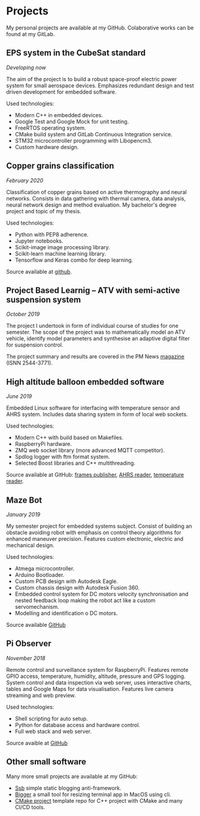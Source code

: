 # Projects

My personal projects are available at my GitHub.
Colaborative works can be found at my GitLab.

## EPS system in the CubeSat standard

*Developing now*

The aim of the project is to build a robust space-proof electric power
system for small aerospace devices.
Emphasizes redundant design and test driven development for embedded software.

Used technologies:

* Modern C++ in embedded devices.
* Google Test and Google Mock for unit testing.
* FreeRTOS operating system.
* CMake build system and GitLab Continuous Integration service.
* STM32 microcontroller programming with Libopencm3.
* Custom hardware design.

## Copper grains classification

*February 2020*

Classification of copper grains based on active thermography and neural
networks.
Consists in data gathering with thermal camera, data analysis, neural
network design and method evaluation.
My bachelor's degree project and topic of my thesis.

Used technologies:

* Python with PEP8 adherence.
* Jupyter notebooks.
* Scikit-image image processing library.
* Scikit-learn machine learning library.
* Tensorflow and Keras combo for deep learning.

Source available at
[github](https://github.com/maciejzj/copper-grains-classification).

## Project Based Learnig – ATV with semi-active suspension system

*October 2019*

The project I undertook in form of individual course of studies for one
semester.
The scope of the project was to mathematically model an ATV vehicle,
identify model parameters and synthesise an adaptive digital filter for suspension
control.

The project summary and results are covered in the PM News
[magazine](https://delibra.bg.polsl.pl/dlibra/publication/55742)
(ISNN 2544-3771).

## High altitude balloon embedded software

*June 2019*

Embedded Linux software for interfacing with temperature sensor and AHRS system.
Includes data sharing system in form of local web sockets.

Used technologies:

* Modern C++ with build based on Makefiles.
* RaspberryPi hardware.
* ZMQ web socket library (more advanced MQTT competitor).
* Spdlog logger with ftm format system.
* Selected Boost libraries and C++ multithreading.

Source available at GitHub:
[frames publisher](https://github.com/maciejzj/strato-frames-publisher),
[AHRS reader](https://github.com/maciejzj/stratosphere-ahrs),
[temperature reader](https://github.com/maciejzj/stratosphere-cpu-temp).

## Maze Bot

*January 2019*

My semester project for embedded systems subject.
Consist of building an obstacle avoiding robot with emphasis on control theory
algorithms for enhanced maneuver precision.
Features custom electronic, electric and mechanical design.

Used technologies:

* Atmega microcontroller.
* Arduino Bootloader.
* Custom PCB design with Autodesk Eagle.
* Custom chassis design with Autodesk Fusion 360.
* Embedded control system for DC motors velocity synchronisation and nested
  feedback loop making the robot act like a custom servomechanism.
* Modelling and identification o DC motors.

Source available [GitHub](https://github.com/maciejzj/maze-bot)

## Pi Observer

*November 2018*

Remote control and surveillance system for RaspberryPi.
Features remote GPIO access, temperature, humidity, altitude, pressure and
GPS logging.
System control and data inspection via web server, uses interactive charts, tables
and Google Maps for data visualisation.
Features live camera streaming and web preview.

Used technologies:

* Shell scripting for auto setup.
* Python for database access and hardware control.
* Full web stack and web server.

Source avaible at [GitHub](https://github.com/maciejzj/maze-bot)

## Other small software

Many more small projects are available at my GitHub:

* [Ssb](https://github.com/maciejzj/ssb)
  simple static blogging anti-framework.
* [Bigger](https://github.com/maciejzj/bigger)
  a small tool for resizing terminal app in MacOS using cli.
* [CMake project](https://github.com/maciejzj/cmake-project)
  template repo for C++ project with CMake and many CI/CD tools.
